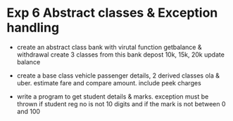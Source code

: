 # Exp 6 Abstract classes & Exception handling


- create an abstract class bank with virutal function getbalance & withdrawal
create 3 classes from this bank
depost 10k, 15k, 20k
update balance

- create a base class vehicle passenger details, 2 derived classes ola & uber. estimate fare and compare amount. include peek charges

- write a program to get student details & marks. exception must be thrown if student reg no is not 10 digits and if the mark is not between 0 and 100
